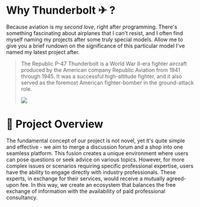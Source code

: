 # Why Thunderbolt ✈ ? 
Because aviation is my _second love_, right after programming. There's something fascinating about airplanes that I can't resist, and I often find myself naming my projects after some truly special models. Allow me to give you a brief rundown on the significance of this particular model I've named my latest project after.
>The Republic P-47 Thunderbolt is a World War II-era fighter aircraft produced by the American company Republic Aviation from 1941 through 1945. It was a successful high-altitude fighter, and it also served as the foremost American fighter-bomber in the ground-attack role.
>
>![](https://upload.wikimedia.org/wikipedia/commons/thumb/0/07/P47_Thunderbolt_-_Chino_2014_%28cropped%29.jpg/300px-P47_Thunderbolt_-_Chino_2014_%28cropped%29.jpg)

# 🔎 Project Overview
The fundamental concept of our project is not novel, yet it's quite simple and effective - we aim to merge a discussion forum and a shop into one seamless platform. This fusion creates a unique environment where users can pose questions or seek advice on various topics. However, for more complex issues or scenarios requiring specific professional expertise, users have the ability to engage directly with industry professionals. These experts, in exchange for their services, would receive a mutually agreed-upon fee. In this way, we create an ecosystem that balances the free exchange of information with the availability of paid professional consultancy.
